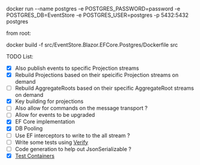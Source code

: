 docker run --name postgres -e POSTGRES_PASSWORD=password -e POSTGRES_DB=EventStore -e POSTGRES_USER=postgres -p 5432:5432 postgres

from root:

docker build -f src/EventStore.Blazor.EFCore.Postgres/Dockerfile src

TODO List:
- [x] Also publish events to specific Projection streams
- [x] Rebuild Projections based on their speicific Projection streams on demand
- [ ] Rebuild AggregateRoots based on their specific AggregateRoot streams on demand
- [x] Key building for projections
- [ ] Also allow for commands on the message transport ?
- [ ] Allow for events to be upgraded
- [x] EF Core implementation
- [x] DB Pooling
- [ ] Use EF interceptors to write to the all stream ?
- [ ] Write some tests using [Verify](https://github.com/VerifyTests/Verify)
- [ ] Code generation to help out JsonSerializable ?
- [x] [Test Containers](https://testcontainers.com/)